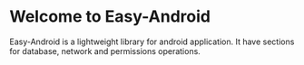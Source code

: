 # Welcome to Easy-Android

Easy-Android is a lightweight library for android application. It have sections for database, network and permissions operations.
